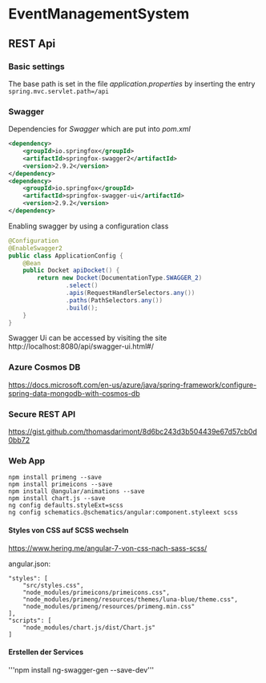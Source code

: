 # EventManagementSystem

## REST Api

### Basic settings

The base path is set in the file *application.properties* by inserting the entry `spring.mvc.servlet.path=/api`



### Swagger

Dependencies for *Swagger* which are put into *pom.xml*

```xml
<dependency>
    <groupId>io.springfox</groupId>
    <artifactId>springfox-swagger2</artifactId>
    <version>2.9.2</version>
</dependency>
<dependency>
    <groupId>io.springfox</groupId>
    <artifactId>springfox-swagger-ui</artifactId>
    <version>2.9.2</version>
</dependency>
```

Enabling swagger by using a configuration class

```java
@Configuration
@EnableSwagger2
public class ApplicationConfig {
    @Bean
    public Docket apiDocket() {
        return new Docket(DocumentationType.SWAGGER_2)
                .select()
                .apis(RequestHandlerSelectors.any())
                .paths(PathSelectors.any())
                .build();
    }
}
```

Swagger Ui can be accessed by visiting the site http://localhost:8080/api/swagger-ui.html#/

### Azure Cosmos DB
https://docs.microsoft.com/en-us/azure/java/spring-framework/configure-spring-data-mongodb-with-cosmos-db

### Secure REST API
https://gist.github.com/thomasdarimont/8d6bc243d3b504439e67d57cb0d0bb72

### Web App

```
npm install primeng --save
npm install primeicons --save
npm install @angular/animations --save
npm install chart.js --save
ng config defaults.styleExt=scss
ng config schematics.@schematics/angular:component.styleext scss
```

#### Styles von CSS auf SCSS wechseln

https://www.hering.me/angular-7-von-css-nach-sass-scss/

angular.json:

```
"styles": [
    "src/styles.css",
    "node_modules/primeicons/primeicons.css",
    "node_modules/primeng/resources/themes/luna-blue/theme.css",
    "node_modules/primeng/resources/primeng.min.css"
],
"scripts": [
    "node_modules/chart.js/dist/Chart.js"
]
```

#### Erstellen der Services 

'''npm install ng-swagger-gen --save-dev'''
